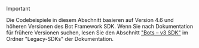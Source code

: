 > [!Important]
> Die Codebeispiele in diesem Abschnitt basieren auf Version 4.6 und höheren Versionen des Bot Framework SDK. Wenn Sie nach Dokumentation für frühere Versionen suchen, lesen Sie den Abschnitt ["Bots – v3 SDK"](~/resources/bot-v3/bots-overview.md) im Ordner "Legacy-SDKs" der Dokumentation.
